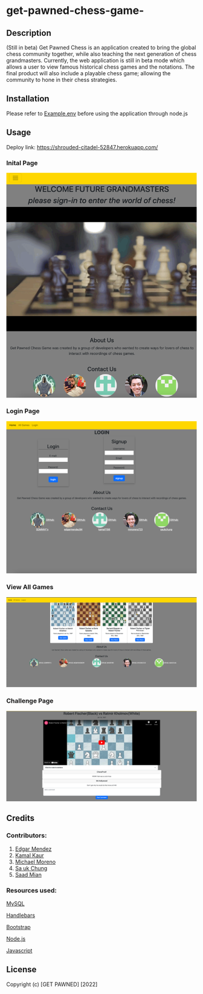 # get-pawned-chess-game-

## Description 
(Still in beta)
Get Pawned Chess is an application created to bring the global chess community together, while also teaching the next generation of chess grandmasters. Currently, the web application is still in beta mode which allows a user to view famous historical chess games and the notations. The final product will also include a playable chess game; allowing the community to hone in their chess strategies.

## Installation 

Please refer to [Example.env](EXAMPLE.env) before using the application through node.js 

## Usage
Deploy link: https://shrouded-citadel-52847.herokuapp.com/

### Inital Page 
![screenshot](/assets/img/home-mobile.png)


### Login Page 
![screenshot](/assets/img/login-mobile.png)

### View All Games 
![screenshot](/assets/img/challengepage-full.png)

### Challenge Page 
![screenshot](assets/img/gamevideo-full.png)




## Credits 

### Contributors: 

1. [Edgar Mendez](https://github.com/edgarmendez94)
2. [Kamal Kaur](https://github.com/kamal1198)
3. [Michael Moreno](https://github.com/mmoreno723)
4. [Sa uk Chung](https://github.com/saukchung)
5. [Saad Mian](https://github.com/SDMNNY)

### Resources used:

[MySQL](https://www.mysql.com/)

[Handlebars](https://handlebarsjs.com/)

[Bootstrap](https://getbootstrap.com/)

[Node.js](https://nodejs.org/en/)

[Javascript](https://www.javascript.com/)

## License 
Copyright (c) [GET PAWNED] [2022]

